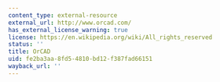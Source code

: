 ```yaml
---
content_type: external-resource
external_url: http://www.orcad.com/
has_external_license_warning: true
license: https://en.wikipedia.org/wiki/All_rights_reserved
status: ''
title: OrCAD
uid: fe2ba3aa-8fd5-4810-bd12-f387fad66151
wayback_url: ''
---
```

